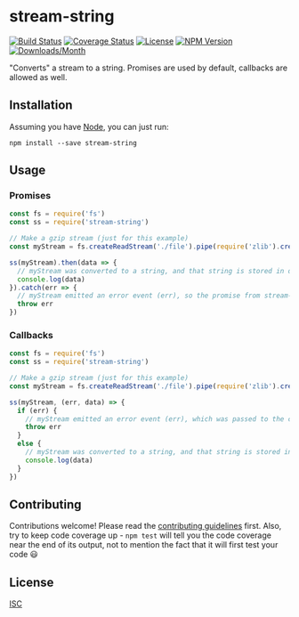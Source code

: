# stream-string

[![Build Status](https://img.shields.io/travis/jamescostian/stream-string.svg?style=flat)](https://travis-ci.org/jamescostian/stream-string)
[![Coverage Status](https://img.shields.io/coveralls/jamescostian/stream-string.svg?style=flat)](https://coveralls.io/r/jamescostian/stream-string?branch=master)
[![License](https://img.shields.io/npm/l/stream-string.svg?style=flat)](https://github.com/jamescostian/stream-string/blob/master/LICENSE)
[![NPM Version](https://img.shields.io/npm/v/stream-string.svg?style=flat)](https://www.npmjs.com/package/stream-string)
[![Downloads/Month](https://img.shields.io/npm/dm/stream-string.svg?style=flat)](https://www.npmjs.com/package/stream-string)

"Converts" a stream to a string. Promises are used by default, callbacks are allowed as well.

## Installation

Assuming you have [Node](http://nodejs.org), you can just run:

```
npm install --save stream-string
```

## Usage

### Promises

```js
const fs = require('fs')
const ss = require('stream-string')

// Make a gzip stream (just for this example)
const myStream = fs.createReadStream('./file').pipe(require('zlib').createGzip())

ss(myStream).then(data => {
  // myStream was converted to a string, and that string is stored in data
  console.log(data)
}).catch(err => {
  // myStream emitted an error event (err), so the promise from stream-string was rejected
  throw err
})
```

### Callbacks

```js
const fs = require('fs')
const ss = require('stream-string')

// Make a gzip stream (just for this example)
const myStream = fs.createReadStream('./file').pipe(require('zlib').createGzip())

ss(myStream, (err, data) => {
  if (err) {
    // myStream emitted an error event (err), which was passed to the callback
    throw err
  }
  else {
    // myStream was converted to a string, and that string is stored in data
    console.log(data)
  }
})
```

## Contributing

Contributions welcome! Please read the [contributing guidelines](CONTRIBUTING.md) first. Also, try to keep code coverage up - `npm test` will tell you the code coverage near the end of its output, not to mention the fact that it will first test your code :smiley:

## License

[ISC](LICENSE)
